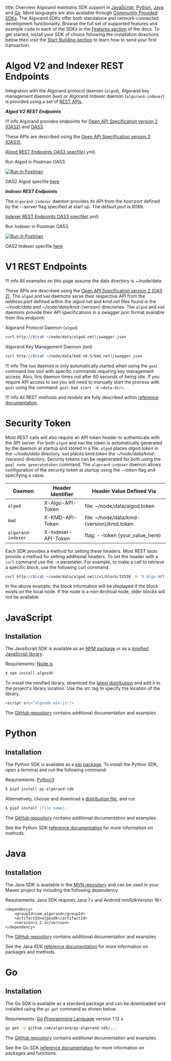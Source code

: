 title: Overview
Algorand maintains SDK support in [JavaScript](#javascript), [Python](#python), [Java](#java) and [Go](#go). More languages are also available through [Community Provided SDKs](../../community/#sdks). The Algorand SDKs offer both standalone and network-connected development functionality. Browse the full set of supported features and example code in each of the SDKs in the [Features section](../../features/index.md) of the docs. To get started, install your SDK of choice following the installation directions below then visit the [Start Building section](../../build-apps/setup.md) to learn how to send your first transaction.

# Algod V2 and Indexer REST Endpoints

Integration with the Algorand protocol daemon (`algod`), Algorand key management daemon (`kmd`) or Algorand Indexer daemon (`algorand-indexer`) is provided using a set of [REST APIs](../index.md#rest-apis).

_**Algod V2 REST Endpoints**_

!!! info
    Algorand provides endpoints for [Open API Specification version 2 (OAS2)](https://github.com/OAI/OpenAPI-Specification/blob/master/versions/2.0.md) and [OAS3](https://github.com/OAI/OpenAPI-Specification/blob/master/versions/3.1.0.md). 

These APIs are described using the [Open API Specification version 3 (OAS3)](https://github.com/OAI/OpenAPI-Specification/blob/master/versions/3.1.0.md).

[Algod REST Endpoints OAS3 specfile](https://github.com/algorand/go-algorand/blob/master/daemon/algod/api/algod.oas3.yml?raw=true)(.yml)

Run Algod in Postman OAS3.

[![Run in Postman](https://run.pstmn.io/button.svg)](https://app.getpostman.com/run-collection/55526bb6589a3c2ffd20)

OAS2 Algod specfile [here](https://github.com/algorand/go-algorand/blob/master/daemon/algod/api/algod.oas2.json?raw=true)

_**Indexer REST Endpoints**_

The `algorand-indexer` daemon provides its API from the _host:port_ defined by the _--server_ flag specified at start up. The default port is 8089.

[Indexer REST Endpoints OAS3 specfile](https://www.github.com/algorand/indexer/blob/develop/api/indexer.oas3.yml?raw=true)(.yml)

Run Indexer in Postman OAS3.

[![Run in Postman](https://run.pstmn.io/button.svg)](https://app.getpostman.com/run-collection/03f510cc97aaf6fae64f)

OAS2 Indexer specfile [here](https://github.com/algorand/indexer/blob/develop/api/indexer.oas2.json?raw=true)


# V1 REST Endpoints

!!! info
    All examples on this page assume the data directory is ~/node/data


 These APIs are described using the [Open API Specification version 2 (OAS 2)](https://github.com/OAI/OpenAPI-Specification/blob/master/versions/2.0.md). The `algod` and `kmd` daemons serve their respective API from the _address:port_ defined within the _algod.net_ and _kmd.net_ files found in the _~/node/data_ and _~/node/data/kmd-{version}_ directories. The `algod` and `kmd` daemons provide their API specifications in a swagger json format available from this endpoint: 

Algorand Protocol Daemon (`algod`)

```zsh
curl http://$(cat ~/node/data/algod.net)/swagger.json 
```

Algorand Key Management Daemon (`kmd`)

```zsh
curl http://$(cat ~/node/data/kmd-v0.5/kmd.net)/swagger.json 
```

!!! info
    The `kmd` daemon is only automatically started when using the `goal` command line tool with specific commands requiring key management access. Also, this daemon times out after 60 seconds of being idle. If you require API access to `kmd` you will need to manually start the process with `goal` using the command: `goal kmd start -d <data-dir>`.

!!! info
    All REST methods and models are fully described within [reference documentation](../index.md#rest-apis). 

# Security Token
Most REST calls will also require an API token header to authenticate with the API server. For both `algod` and `kmd` the token is automatically generated by the daemon at startup and stored in a file. `algod` places _algod.token_ in the _~/node/data_ directory. `kmd` places _kmd.token_ the _~/node/data/kmd-{version}_ directory. Security tokens can be regenerated for both using the `goal node generatetoken` command. The `algorand-indexer` daemon allows configuration of the security token at startup using the _--token_ flag and specifying a value. 

| Daemon             | Header Identifier   | Header Value Defined Via                      |
| ------------------ | ------------------- | --------------------------------------------- |
| `algod`            | X-Algo-API-Token    | file: ~/node/data/algod.token                 |
| `kmd`              | X-KMD-API-Token     | file: ~/node/data/kmd-{version}/kmd.token     |
| `algorand-indexer` | X-Indexer-API-Token | flag: --token {your_value_here}               |

Each SDK provides a method for setting these headers. Most REST tools provide a method for setting additional headers. To set the header with a `curl` command use the `-H` parameter. For example, to make a call to retrieve a specific block, use the following curl command:

```zsh
curl http://$(cat ~/node/data/algod.net)/v1/block/31538 -H "X-Algo-API-Token: $(cat ~/node/data/algod.token)"
```

In the above example, the block information will be displayed if the block exists on the local node. If the node is a non-Archival node, older blocks will not be available.

# JavaScript
## Installation
The JavaScript SDK is available as an [NPM package](https://www.npmjs.com/package/algosdk) or as a [minified JavaScript library](https://github.com/algorand/js-algorand-sdk/blob/master/dist/algosdk.min.js). 

Requirements: [Node.js](https://nodejs.org/en/download/) 

```zsh
$ npm install algosdk
```

To install the minified library, download the [latest distribution](https://github.com/algorand/js-algorand-sdk/tree/develop/dist) and add it to the project's library location. Use the src tag to specify the location of the library.

```javascript tab="JavaScript"
<script src="algosdk.min.js"/> 
```

The [GitHub repository](https://github.com/algorand/js-algorand-sdk) contains additional documentation and examples.


# Python
## Installation
The Python SDK is available as a [pip package](https://pypi.org/project/py-algorand-sdk/). To install the Python SDK, open a terminal and run the following command:

Requirements: [Python3](https://www.python.org/download/releases/3.0/)

```zsh
$ pip3 install py-algorand-sdk
```

Alternatively, choose and download a [distribution file](https://pypi.org/project/py-algorand-sdk/#files), and run 

```zsh
$ pip3 install [file name].
```

The [GitHub repository](https://github.com/algorand/py-algorand-sdk) contains additional documentation and examples.

See the Python SDK [reference documentation](https://py-algorand-sdk.readthedocs.io/en/latest/) for more information on methods.

# Java
## Installation
The Java SDK is available in the [MVN repository](https://mvnrepository.com/artifact/com.algorand/algosdk) and can be used in your Maven project by including the following dependency. 

Requirements: Java SDK requires Java 7+ and Android minSdkVersion 16+.

```
<dependency>
    <groupId>com.algorand</groupId>
    <artifactId>algosdk</artifactId>
    <version>1.2.1</version>
</dependency>
```

The [GitHub repository](https://github.com/algorand/java-algorand-sdk) contains additional documentation and examples.

See the Java SDK [reference documentation](https://algorand.github.io/java-algorand-sdk/) for more information on packages and methods.


# Go
## Installation
The Go SDK is available as a standard package and can be downloaded and installed using the `go get` command as shown below.

Requirements: [Go Programming Language](https://golang.org/dl/) version 1.12.x 

```zsh
go get -u github.com/algorand/go-algorand-sdk/...
```

The [GitHub repository](https://github.com/algorand/go-algorand-sdk) contains additional documentation and examples.

See the Go SDK [reference documentation](https://pkg.go.dev/github.com/algorand/go-algorand-sdk) for more information on packages and functions.
